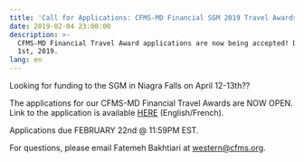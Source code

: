 ```yaml
---
title: 'Call for Applications: CFMS-MD Financial SGM 2019 Travel Awards'
date: 2019-02-04 23:00:00
description: >-
  CFMS-MD Financial Travel Award applications are now being accepted! Due March
  1st, 2019.
lang: en
---
```


Looking for funding to the SGM in Niagra Falls on April 12-13th??

The applications for our CFMS-MD Financial Travel Awards are NOW OPEN. Link to the application is available [HERE](https://docs.google.com/forms/d/e/1FAIpQLSfXNm8KqiWYZ6wrgV42yL9T53SpyfyKfkLscZ3Z5_R3hGKJMQ/viewform?usp=sf_link) (English/French). 

Applications due FEBRUARY 22nd @ 11:59PM EST.

For questions, please email Fatemeh Bakhtiari at western@cfms.org.